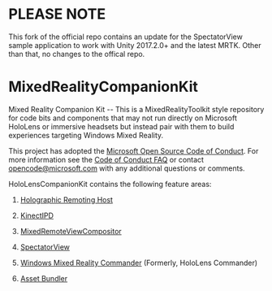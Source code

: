 # PLEASE NOTE
This fork of the official repo contains an update for the SpectatorView sample application to work with Unity 2017.2.0+ and the latest MRTK. Other than that, no changes to the offical repo.

# MixedRealityCompanionKit
Mixed Reality Companion Kit -- This is a MixedRealityToolkit style repository for code bits and components that may not run directly on Microsoft HoloLens or immersive headsets but instead pair with them to build experiences targeting Windows Mixed Reality.

This project has adopted the [Microsoft Open Source Code of Conduct](https://opensource.microsoft.com/codeofconduct/). 
For more information see the [Code of Conduct FAQ](https://opensource.microsoft.com/codeofconduct/faq/) or contact [opencode@microsoft.com](mailto:opencode@microsoft.com) with any additional questions or comments.

HoloLensCompanionKit contains the following feature areas:

1. [Holographic Remoting Host](RemotingHostSample/README.md)

2. [KinectIPD](KinectIPD/README.md)

3. [MixedRemoteViewCompositor](MixedRemoteViewCompositor/README.md)

4. [SpectatorView](SpectatorView/README.md)

5. [Windows Mixed Reality Commander](HoloLensCommander/README.md) (Formerly, HoloLens Commander)

6. [Asset Bundler](Bundler/README.md)



